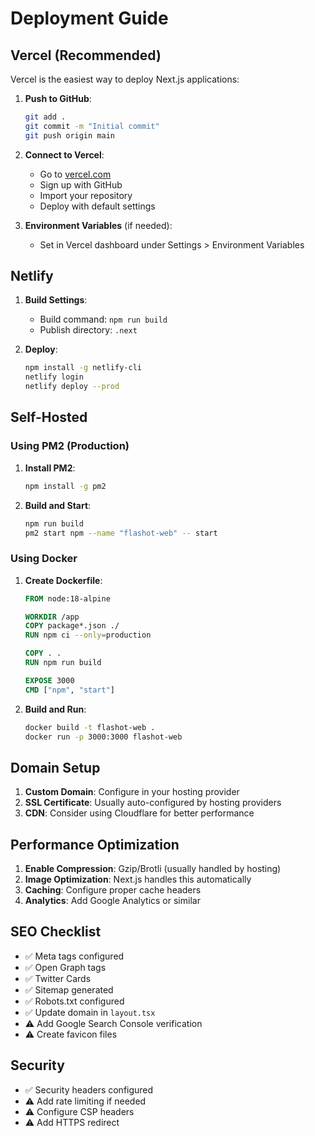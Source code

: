 # Deployment Guide

## Vercel (Recommended)

Vercel is the easiest way to deploy Next.js applications:

1. **Push to GitHub**:

   ```bash
   git add .
   git commit -m "Initial commit"
   git push origin main
   ```

2. **Connect to Vercel**:

   - Go to [vercel.com](https://vercel.com)
   - Sign up with GitHub
   - Import your repository
   - Deploy with default settings

3. **Environment Variables** (if needed):
   - Set in Vercel dashboard under Settings > Environment Variables

## Netlify

1. **Build Settings**:

   - Build command: `npm run build`
   - Publish directory: `.next`

2. **Deploy**:
   ```bash
   npm install -g netlify-cli
   netlify login
   netlify deploy --prod
   ```

## Self-Hosted

### Using PM2 (Production)

1. **Install PM2**:

   ```bash
   npm install -g pm2
   ```

2. **Build and Start**:
   ```bash
   npm run build
   pm2 start npm --name "flashot-web" -- start
   ```

### Using Docker

1. **Create Dockerfile**:

   ```dockerfile
   FROM node:18-alpine

   WORKDIR /app
   COPY package*.json ./
   RUN npm ci --only=production

   COPY . .
   RUN npm run build

   EXPOSE 3000
   CMD ["npm", "start"]
   ```

2. **Build and Run**:
   ```bash
   docker build -t flashot-web .
   docker run -p 3000:3000 flashot-web
   ```

## Domain Setup

1. **Custom Domain**: Configure in your hosting provider
2. **SSL Certificate**: Usually auto-configured by hosting providers
3. **CDN**: Consider using Cloudflare for better performance

## Performance Optimization

1. **Enable Compression**: Gzip/Brotli (usually handled by hosting)
2. **Image Optimization**: Next.js handles this automatically
3. **Caching**: Configure proper cache headers
4. **Analytics**: Add Google Analytics or similar

## SEO Checklist

- ✅ Meta tags configured
- ✅ Open Graph tags
- ✅ Twitter Cards
- ✅ Sitemap generated
- ✅ Robots.txt configured
- ✅ Update domain in `layout.tsx`
- ⚠️ Add Google Search Console verification
- ⚠️ Create favicon files

## Security

- ✅ Security headers configured
- ⚠️ Add rate limiting if needed
- ⚠️ Configure CSP headers
- ⚠️ Add HTTPS redirect
